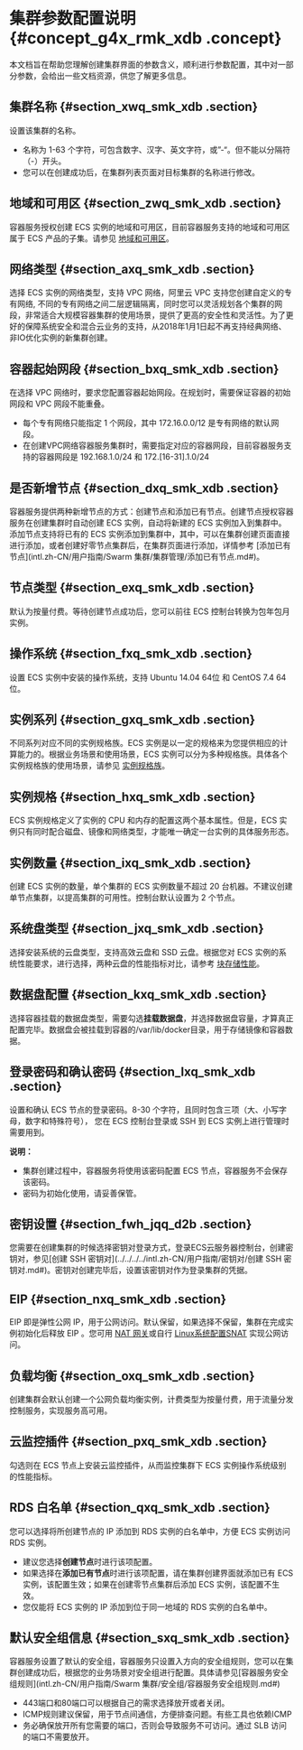 # 集群参数配置说明 {#concept_g4x_rmk_xdb .concept}

本文档旨在帮助您理解创建集群界面的参数含义，顺利进行参数配置，其中对一部分参数，会给出一些文档资源，供您了解更多信息。

## 集群名称 {#section_xwq_smk_xdb .section}

设置该集群的名称。

-   名称为 1-63 个字符，可包含数字、汉字、英文字符，或”-“。但不能以分隔符（-）开头。
-   您可以在创建成功后，在集群列表页面对目标集群的名称进行修改。

## 地域和可用区 {#section_zwq_smk_xdb .section}

容器服务授权创建 ECS 实例的地域和可用区，目前容器服务支持的地域和可用区属于 ECS 产品的子集。请参见 [地域和可用区](https://www.alibabacloud.com/help/zh/doc-detail/40654.htm)。

## 网络类型 {#section_axq_smk_xdb .section}

选择 ECS 实例的网络类型，支持 VPC 网络，阿里云 VPC 支持您创建自定义的专有网络, 不同的专有网络之间二层逻辑隔离，同时您可以灵活规划各个集群的网段，非常适合大规模容器集群的使用场景，提供了更高的安全性和灵活性。为了更好的保障系统安全和混合云业务的支持，从2018年1月1日起不再支持经典网络、非IO优化实例的新集群创建。

## 容器起始网段 {#section_bxq_smk_xdb .section}

在选择 VPC 网络时，要求您配置容器起始网段。在规划时，需要保证容器的初始网段和 VPC 网段不能重叠。

-   每个专有网络只能指定 1 个网段，其中 172.16.0.0/12 是专有网络的默认网段。
-   在创建VPC网络容器服务集群时，需要指定对应的容器网段，目前容器服务支持的容器网段是 192.168.1.0/24 和 172.\[16-31\].1.0/24

## 是否新增节点 {#section_dxq_smk_xdb .section}

容器服务提供两种新增节点的方式：创建节点和添加已有节点。创建节点授权容器服务在创建集群时自动创建 ECS 实例，自动将新建的 ECS 实例加入到集群中。添加节点支持将已有的 ECS 实例添加到集群中，其中，可以在集群创建页面直接进行添加，或者创建好零节点集群后，在集群页面进行添加，详情参考 [添加已有节点](intl.zh-CN/用户指南/Swarm 集群/集群管理/添加已有节点.md#)。

## 节点类型 {#section_exq_smk_xdb .section}

默认为按量付费。等待创建节点成功后，您可以前往 ECS 控制台转换为包年包月实例。

## 操作系统 {#section_fxq_smk_xdb .section}

设置 ECS 实例中安装的操作系统，支持 Ubuntu 14.04 64位 和 CentOS 7.4 64位。

## 实例系列 {#section_gxq_smk_xdb .section}

不同系列对应不同的实例规格族。ECS 实例是以一定的规格来为您提供相应的计算能力的。根据业务场景和使用场景，ECS 实例可以分为多种规格族。具体各个实例规格族的使用场景，请参见 [实例规格族](https://www.alibabacloud.com/help/zh/doc-detail/25378.htm)。

## 实例规格 {#section_hxq_smk_xdb .section}

ECS 实例规格定义了实例的 CPU 和内存的配置这两个基本属性。但是，ECS 实例只有同时配合磁盘、镜像和网络类型，才能唯一确定一台实例的具体服务形态。

## 实例数量 {#section_ixq_smk_xdb .section}

创建 ECS 实例的数量，单个集群的 ECS 实例数量不超过 20 台机器。不建议创建单节点集群，以提高集群的可用性。控制台默认设置为 2 个节点。

## 系统盘类型 {#section_jxq_smk_xdb .section}

选择安装系统的云盘类型，支持高效云盘和 SSD 云盘。根据您对 ECS 实例的系统性能要求，进行选择，两种云盘的性能指标对比，请参考 [块存储性能](https://www.alibabacloud.com/help/zh/doc-detail/25382.htm)。

## 数据盘配置 {#section_kxq_smk_xdb .section}

选择容器挂载的数据盘类型，需要勾选**挂载数据盘**，并选择数据盘容量，才算真正配置完毕。数据盘会被挂载到容器的/var/lib/docker目录，用于存储镜像和容器数据。

## 登录密码和确认密码 {#section_lxq_smk_xdb .section}

设置和确认 ECS 节点的登录密码。8-30 个字符，且同时包含三项（大、小写字母，数字和特殊符号）， 您在 ECS 控制台登录或 SSH 到 ECS 实例上进行管理时需要用到。

**说明：** 

-   集群创建过程中，容器服务将使用该密码配置 ECS 节点，容器服务不会保存该密码。
-   密码为初始化使用，请妥善保管。

## 密钥设置 {#section_fwh_jqq_d2b .section}

您需要在创建集群的时候选择密钥对登录方式，登录ECS云服务器控制台，创建密钥对，参见[创建 SSH 密钥对](../../../../intl.zh-CN/用户指南/密钥对/创建 SSH 密钥对.md#)。密钥对创建完毕后，设置该密钥对作为登录集群的凭据。

## EIP {#section_nxq_smk_xdb .section}

EIP 即是弹性公网 IP，用于公网访问。默认保留，如果选择不保留，集群在完成实例初始化后释放 EIP 。您可用 [NAT 网关](https://www.alibabacloud.com/help/zh/doc-detail/32322.htm)或自行 [Linux系统配置SNAT](https://www.alibabacloud.com/help/zh/doc-detail/38776.htm) 实现公网访问。

## 负载均衡 {#section_oxq_smk_xdb .section}

创建集群会默认创建一个公网负载均衡实例，计费类型为按量付费，用于流量分发控制服务，实现服务高可用。

## 云监控插件 {#section_pxq_smk_xdb .section}

勾选则在 ECS 节点上安装云监控插件，从而监控集群下 ECS 实例操作系统级别的性能指标。

## RDS 白名单 {#section_qxq_smk_xdb .section}

您可以选择将所创建节点的 IP 添加到 RDS 实例的白名单中，方便 ECS 实例访问 RDS 实例。

-   建议您选择**创建节点**时进行该项配置。
-   如果选择在**添加已有节点**时进行该项配置，请在集群创建界面就添加已有 ECS 实例，该配置生效；如果在创建零节点集群后添加 ECS 实例，该配置不生效。
-   您仅能将 ECS 实例的 IP 添加到位于同一地域的 RDS 实例的白名单中。

## 默认安全组信息 {#section_sxq_smk_xdb .section}

容器服务设置了默认的安全组，容器服务只设置入方向的安全组规则，您可以在集群创建成功后，根据您的业务场景对安全组进行配置。具体请参见[容器服务安全组规则](intl.zh-CN/用户指南/Swarm 集群/安全组/容器服务安全组规则.md#)

-   443端口和80端口可以根据自己的需求选择放开或者关闭。
-   ICMP规则建议保留，用于节点间通信，方便排查问题。有些工具也依赖ICMP
-   务必确保放开所有您需要的端口，否则会导致服务不可访问。通过 SLB 访问的端口不需要放开。

